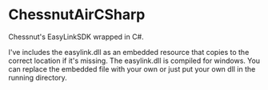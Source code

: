# ChessnutAirCSharp
Chessnut's EasyLinkSDK wrapped in C#.

I've includes the easylink.dll as an embedded resource that copies to the correct location if it's missing.
The easylink.dll is compiled for windows. You can replace the embedded file with your own or just put your own dll in the running directory.
